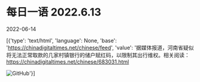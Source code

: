 # 每日一语 2022.6.13

2022-06-14

[{'type': 'text/html', 'language': None, 'base': 'https://chinadigitaltimes.net/chinese/feed', 'value': '据媒体报道，河南省疑似将无法正常取款的几家村镇银行的储户赋红码，以限制其出行维权。相关阅读：https://chinadigitaltimes.net/chinese/683031.html

![GitHub](https://chinadigitaltimes.net/chinese/files/2022/06/6.13.jpg)'}]